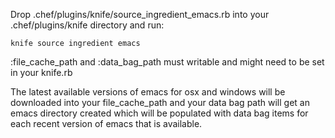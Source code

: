 Drop .chef/plugins/knife/source_ingredient_emacs.rb
into your .chef/plugins/knife directory and run:

```
knife source ingredient emacs
```

:file_cache_path and :data_bag_path must writable and might need to be set in your knife.rb

The latest available versions of emacs for osx and windows will be downloaded into
your file_cache_path and your data bag path will get an emacs directory
created which will be populated with data bag items for each recent version
of emacs that is available.

